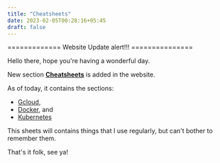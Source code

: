 ```yaml
---
title: "Cheatsheets"
date: 2023-02-05T00:28:16+05:45
draft: false
---
```


=============  Website Update alert!!! ===============

Hello there, hope you're having a wonderful day.   

New section [**Cheatsheets**](/cheatsheets/) is added in the website.   

As of today, it contains the sections:

- [Gcloud](/cheatsheets/gcloud/), 
- [Docker](/cheatsheets/docker/), and 
- [Kubernetes](/cheatsheets/kubernetes/)

This sheets will contains things that I use regularly, but can't bother to remember them. 

That's it folk, see ya!

